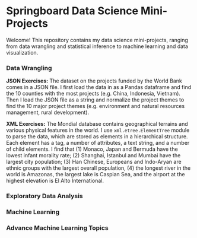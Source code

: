# Springboard Data Science Mini-Projects

Welcome! This repository contains my data science mini-projects, ranging from data wrangling and statistical inference to machine learning and data visualization.

### Data Wrangling

**JSON Exercises:** The dataset on the projects funded by the World Bank comes in a JSON file. I first load the data in as a Pandas dataframe and find the 10 counties with the most projects  (e.g. China, Indonesia, Vietnam). Then I load the JSON file as a string and normalize the project themes to find the 10 major project themes (e.g. environment and natural resources management, rural development). 

**XML Exercises:** The Mondial database contains geographical terrains and various physical features in the world. I use `xml.etree.ElementTree` module to parse the data, which are stored as elements in a hierarchical structure. Each element has a tag, a number of attributes, a text string, and a number of child elements. I find that (1) Monaco, Japan and Bermuda have the lowest infant morality rate; (2) Shanghai, Istanbul and Mumbai have the largest city population; (3) Han Chinese, Europeans and Indo-Aryan are ethnic groups with the largest overall population, (4) the longest river in the world is Amazonas, the largest lake is Caspian Sea, and the airport at the highest elevation is El Alto International. 

### Exploratory Data Analysis

### Machine Learning

### Advance Machine Learning Topics

